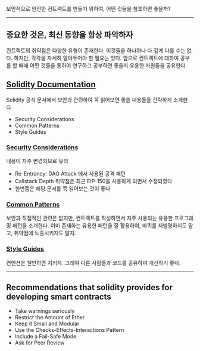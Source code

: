 보안적으로 안전한 컨트랙트를 만들기 위하여, 어떤 것들을 참조하면 좋을까?

---

## 중요한 것은, 최신 동향을 항상 파악하자

컨트랙트의 취약점은 다양한 유형이 존재한다. 이것들을 하나하나 다 깊게 다룰 수는 없다. 하지만, 각각을 자세히 알아두어야 할 필요는 있다. 앞으로 컨트랙트에 대하여 공부를 할 때에 어떤 것들을 통하여 연구하고 공부하면 좋을지 유용한 자원들을 공유한다.

## [Solidity Documentation](https://solidity.readthedocs.io/en/latest/index.html)

Solidity 공식 문서에서 보안과 관련하여 꼭 읽어보면 좋을 내용들을 간략하게 소개한다.

- Security Considerations
- Common Patterns
- Style Guides

### [Security Considerations](https://solidity.readthedocs.io/en/latest/security-considerations.html)

내용이 자주 변경되므로 유의

- Re-Entrancy: DAO Attack 에서 사용된 공격 패턴
- Callstack Depth 취약점은 최근 EIP-150을 사용하게 되면서 수정되었다
- 한번쯤은 해당 문서를 쭉 읽어보는 것이 좋다

### [Common Patterns](https://solidity.readthedocs.io/en/latest/common-patterns.html)

보안과 직접적인 관련은 없지만, 컨트랙트를 작성하면서 자주 사용되는 유용한 프로그래밍 패턴을 소개한다. 이미 존재하는 유용한 패턴을 잘 활용하여, 바퀴를 재발명하지도 말고, 취약점에 노출시키지도 말자.

### [Style Guides](https://solidity.readthedocs.io/en/latest/style-guide.html)

컨벤션은 웬만하면 지키자. 그래야 다른 사람들과 코드를 공유하며 개선하기 좋다.

---

## Recommendations that solidity provides for developing smart contracts
- Take warnings seriously
- Restrict the Amount of Ether
- Keep it Small and Modular
- Use the Checks-Effects-Interactions Pattern
- Include a Fail-Safe Mode
- Ask for Peer Review
